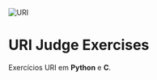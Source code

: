 ![URI](https://dka575ofm4ao0.cloudfront.net/pages-transactional_logos/retina/9144/Rl1qxNZhT5u7Bii1tesO)
# URI Judge Exercises
 Exercícios URI em **Python** e **C**.
